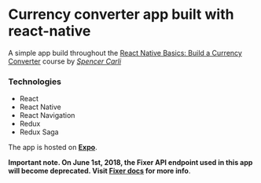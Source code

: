 # Currency converter app built with react-native
A simple app build throughout the [React Native Basics: Build a Currency Converter] course by _[Spencer Carli]_

### Technologies
  - React
  - React Native
  - React Navigation
  - Redux
  - Redux Saga

The app is hosted on **[Expo]**.

**Important note. On June 1st, 2018, the Fixer API endpoint used in this app will become deprecated. Visit [Fixer docs] for more info**.

[React Native Basics: Build a Currency Converter]: <https://learn.handlebarlabs.com/p/react-native-basics-build-a-currency-converter>
[Spencer Carli]: <https://medium.com/@spencer_carli>
[expo]: <https://expo.io/@pavermakov/react-native-currency-converter>
[Fixer docs]: <https://github.com/fixerAPI/fixer#readme>
